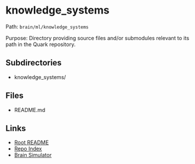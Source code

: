 # knowledge_systems

Path: `brain/ml/knowledge_systems`

Purpose: Directory providing source files and/or submodules relevant to its path in the Quark repository.

## Subdirectories
- knowledge_systems/

## Files
- README.md

## Links
- [Root README](../../README.md)
- [Repo Index](../../repo_index.json)
- [Brain Simulator](../../brain/architecture/brain_simulator.py)
